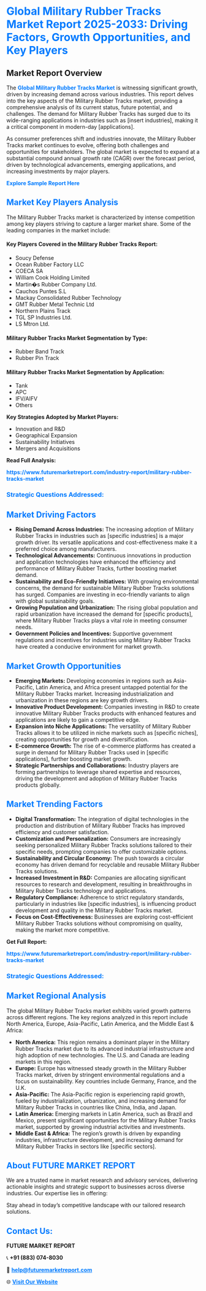 <h1 style="color: #007BFF;">Global Military Rubber Tracks Market Report 2025-2033: Driving Factors, Growth Opportunities, and Key Players</h1>

<section id="overview">
<h2>Market Report Overview</h2>
<p>The <a href="https://www.futuremarketreport.com/industry-report/military-rubber-tracks-market" style="color: #007BFF; text-decoration: none;"><strong>Global Military Rubber Tracks Market</strong></a> is witnessing significant growth, driven by increasing demand across various industries. This report delves into the key aspects of the Military Rubber Tracks market, providing a comprehensive analysis of its current status, future potential, and challenges. The demand for Military Rubber Tracks has surged due to its wide-ranging applications in industries such as [insert industries], making it a critical component in modern-day [applications].</p>
<p>As consumer preferences shift and industries innovate, the Military Rubber Tracks market continues to evolve, offering both challenges and opportunities for stakeholders. The global market is expected to expand at a substantial compound annual growth rate (CAGR) over the forecast period, driven by technological advancements, emerging applications, and increasing investments by major players.</p>
</section>

<section id="overview">
<p><a href="https://www.futuremarketreport.com/request-sample/reportId=57928" style="color: #007BFF; text-decoration: none;"><strong>Explore Sample Report Here</strong></a></p>
</section>

<section id="key-players">
<h2 style="color: #007BFF;">Market Key Players Analysis</h2>
<p>The Military Rubber Tracks market is characterized by intense competition among key players striving to capture a larger market share. Some of the leading companies in the market include:</p>
<h4>Key Players Covered in the Military Rubber Tracks Report:</h4>
<ul><li>Soucy Defense</li><li>Ocean Rubber Factory LLC</li><li>COECA SA</li><li>William Cook Holding Limited</li><li>Martin�s Rubber Company Ltd.</li><li>Cauchos Puntes S.L</li><li>Mackay Consolidated Rubber Technology</li><li>GMT Rubber Metal Technic Ltd</li><li>Northern Plains Track</li><li>TGL SP Industries Ltd.</li><li>LS Mtron Ltd.</li></ul>
<h4>Military Rubber Tracks Market Segmentation by Type:</h4>
<ul><li>Rubber Band Track</li><li>Rubber Pin Track</li></ul>

<h4>Military Rubber Tracks Market Segmentation by Application:</h4>
<ul><li>Tank</li><li>APC</li><li>IFV/AIFV</li><li>Others</li></ul>
<p><strong>Key Strategies Adopted by Market Players:</strong></p>
<ul>
<li>Innovation and R&D</li>
<li>Geographical Expansion</li>
<li>Sustainability Initiatives</li>
<li>Mergers and Acquisitions</li>
</ul>
</section>

<section>
<p><strong>Read Full Analysis: </strong></p><a href="https://www.futuremarketreport.com/industry-report/military-rubber-tracks-market" style="color: #007BFF; text-decoration: none;"><strong>https://www.futuremarketreport.com/industry-report/military-rubber-tracks-market</strong></a>
<h3 style="color: #007BFF;">Strategic Questions Addressed:</h3>
</section>

<section id="driving-factors">
<h2 style="color: #007BFF;">Market Driving Factors</h2>
<ul>
<li><strong>Rising Demand Across Industries:</strong> The increasing adoption of Military Rubber Tracks in industries such as [specific industries] is a major growth driver. Its versatile applications and cost-effectiveness make it a preferred choice among manufacturers.</li>
<li><strong>Technological Advancements:</strong> Continuous innovations in production and application technologies have enhanced the efficiency and performance of Military Rubber Tracks, further boosting market demand.</li>
<li><strong>Sustainability and Eco-Friendly Initiatives:</strong> With growing environmental concerns, the demand for sustainable Military Rubber Tracks solutions has surged. Companies are investing in eco-friendly variants to align with global sustainability goals.</li>
<li><strong>Growing Population and Urbanization:</strong> The rising global population and rapid urbanization have increased the demand for [specific products], where Military Rubber Tracks plays a vital role in meeting consumer needs.</li>
<li><strong>Government Policies and Incentives:</strong> Supportive government regulations and incentives for industries using Military Rubber Tracks have created a conducive environment for market growth.</li>
</ul>
</section>

<section id="growth-opportunities">
<h2 style="color: #007BFF;">Market Growth Opportunities</h2>
<ul>
<li><strong>Emerging Markets:</strong> Developing economies in regions such as Asia-Pacific, Latin America, and Africa present untapped potential for the Military Rubber Tracks market. Increasing industrialization and urbanization in these regions are key growth drivers.</li>
<li><strong>Innovative Product Development:</strong> Companies investing in R&D to create innovative Military Rubber Tracks products with enhanced features and applications are likely to gain a competitive edge.</li>
<li><strong>Expansion into Niche Applications:</strong> The versatility of Military Rubber Tracks allows it to be utilized in niche markets such as [specific niches], creating opportunities for growth and diversification.</li>
<li><strong>E-commerce Growth:</strong> The rise of e-commerce platforms has created a surge in demand for Military Rubber Tracks used in [specific applications], further boosting market growth.</li>
<li><strong>Strategic Partnerships and Collaborations:</strong> Industry players are forming partnerships to leverage shared expertise and resources, driving the development and adoption of Military Rubber Tracks products globally.</li>
</ul>
</section>

<section id="trending-factors">
<h2 style="color: #007BFF;">Market Trending Factors</h2>
<ul>
<li><strong>Digital Transformation:</strong> The integration of digital technologies in the production and distribution of Military Rubber Tracks has improved efficiency and customer satisfaction.</li>
<li><strong>Customization and Personalization:</strong> Consumers are increasingly seeking personalized Military Rubber Tracks solutions tailored to their specific needs, prompting companies to offer customizable options.</li>
<li><strong>Sustainability and Circular Economy:</strong> The push towards a circular economy has driven demand for recyclable and reusable Military Rubber Tracks solutions.</li>
<li><strong>Increased Investment in R&D:</strong> Companies are allocating significant resources to research and development, resulting in breakthroughs in Military Rubber Tracks technology and applications.</li>
<li><strong>Regulatory Compliance:</strong> Adherence to strict regulatory standards, particularly in industries like [specific industries], is influencing product development and quality in the Military Rubber Tracks market.</li>
<li><strong>Focus on Cost-Effectiveness:</strong> Businesses are exploring cost-efficient Military Rubber Tracks solutions without compromising on quality, making the market more competitive.</li>
</ul>
</section>

<section>
<p><strong>Get Full Report: </strong></p><a href="https://www.futuremarketreport.com/industry-report/military-rubber-tracks-market" style="color: #007BFF; text-decoration: none;"><strong>https://www.futuremarketreport.com/industry-report/military-rubber-tracks-market</strong></a>
<h3 style="color: #007BFF;">Strategic Questions Addressed:</h3>
</section>


<section id="regional-analysis">
<h2 style="color: #007BFF;">Market Regional Analysis</h2>
<p>The global Military Rubber Tracks market exhibits varied growth patterns across different regions. The key regions analyzed in this report include North America, Europe, Asia-Pacific, Latin America, and the Middle East & Africa:</p>
<ul>
<li><strong>North America:</strong> This region remains a dominant player in the Military Rubber Tracks market due to its advanced industrial infrastructure and high adoption of new technologies. The U.S. and Canada are leading markets in this region.</li>
<li><strong>Europe:</strong> Europe has witnessed steady growth in the Military Rubber Tracks market, driven by stringent environmental regulations and a focus on sustainability. Key countries include Germany, France, and the U.K.</li>
<li><strong>Asia-Pacific:</strong> The Asia-Pacific region is experiencing rapid growth, fueled by industrialization, urbanization, and increasing demand for Military Rubber Tracks in countries like China, India, and Japan.</li>
<li><strong>Latin America:</strong> Emerging markets in Latin America, such as Brazil and Mexico, present significant opportunities for the Military Rubber Tracks market, supported by growing industrial activities and investments.</li>
<li><strong>Middle East & Africa:</strong> The region’s growth is driven by expanding industries, infrastructure development, and increasing demand for Military Rubber Tracks in sectors like [specific sectors].</li>
</ul>
</section>

<footer>
<h2 style="color: #007BFF;">About FUTURE MARKET REPORT</h2>
<p>We are a trusted name in market research and advisory services, delivering actionable insights and strategic support to businesses across diverse industries. Our expertise lies in offering:</p>

<p>Stay ahead in today’s competitive landscape with our tailored research solutions.</p>

<h2 style="color: #007BFF;">Contact Us:</h2>
<p><strong>FUTURE MARKET REPORT</strong></p>
<p>📞 <strong>+91 (883) 074-8030</strong></p>
<p>📧 <strong><a href="mailto:help@futuremarketreport.com" style="color: #007BFF;">help@futuremarketreport.com</a></strong></p>
<p>🌐 <strong><a href="https://www.futuremarketreport.com/" style="color: #007BFF;">Visit Our Website</a></strong></p>
</footer>